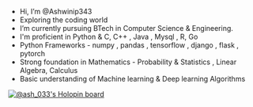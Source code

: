 - Hi, I’m @Ashwinip343
- Exploring the coding world
- I’m currently pursuing BTech in Computer Science & Engineering.
- I'm proficient in Python & C, C++ , Java , Mysql , R, Go
- Python Frameworks - numpy , pandas , tensorflow , django , flask , pytorch
- Strong foundation in Mathematics - Probability & Statistics , Linear Algebra, Calculus
- Basic understanding of Machine learning & Deep learning Algorithms 


<!---
Ashwinip343/Ashwinip343 is a ✨ special ✨ repository because its `README.md` (this file) appears on your GitHub profile.
You can click the Preview link to take a look at your changes.

--->
[![@ash_033's Holopin board](https://holopin.me/ash_033)](https://holopin.io/@ash_033)


